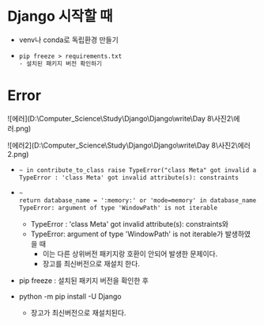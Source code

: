# Django 시작할 때

* venv나 conda로 독립환경 만들기

* ```tex
  pip freeze > requirements.txt
  - 설치된 패키지 버전 확인하기
  ```





# Error

![에러](D:\Computer_Science\Study\Django\Django\write\Day 8\사진2\에러.png)

![에러2](D:\Computer_Science\Study\Django\Django\write\Day 8\사진2\에러2.png)

* ```tex
  ~ in contribute_to_class raise TypeError("class Meta" got invalid attribute(s): %s"% ','.join(meta_attrs))
  TypeError : 'class Meta' got invalid attribute(s): constraints
  ```

* ```tex
  ~
  return database_name = ':memory:' or 'mode=memory' in database_name
  TypeError: argument of type 'WindowPath' is not iterable
  ```

  * TypeError : 'class Meta' got invalid attribute(s): constraints와
  * TypeError: argument of type 'WindowPath' is not iterable가 발생하였을 때
    * 이는 다른 상위버전 패키지랑 호환이 안되어 발생한 문제이다.
    * 장고를 최신버전으로 재설치 한다.

* pip freeze : 설치된 패키지 버전을 확인한 후

* python -m pip install -U Django

  * 장고가 최신버전으로 재설치된다.

